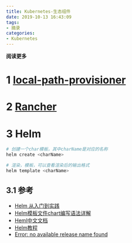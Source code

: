 ```yaml
---
title: Kubernetes-生态组件
date: 2019-10-13 16:43:09
tags: 
- 摘录
categories: 
- Kubernetes
---
```


__阅读更多__

<!--more-->

# 1 [local-path-provisioner](https://github.com/rancher/local-path-provisioner)

# 2 [Rancher](https://github.com/rancher/rancher)

# 3 Helm

```sh
# 创建一个char模板，其中charName是对应的名称
helm create <charName>

# 渲染，模板，可以查看渲染后的输出格式
helm template <charName>
```

## 3.1 参考

* [Helm 从入门到实践](https://www.jianshu.com/p/4bd853a8068b)
* [Helm模板文件chart编写语法详解](https://blog.51cto.com/qujunorz/2421328)
* [Heml中文文档](https://whmzsu.github.io/helm-doc-zh-cn/chart_template_guide/control_structures-zh_cn.html)
* [Helm教程](https://www.cnblogs.com/lyc94620/p/10945430.html)
* [Error: no available release name found](https://www.jianshu.com/p/5eb3ee63a250)
